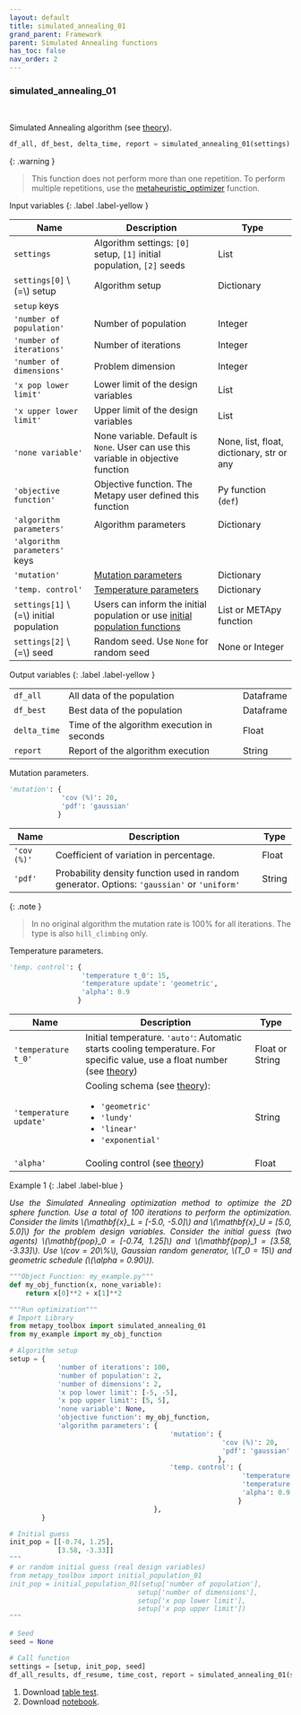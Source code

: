 ```yaml
---
layout: default
title: simulated_annealing_01
grand_parent: Framework
parent: Simulated Annealing functions
has_toc: false
nav_order: 2
---
```


<!--Don't delete ths script-->
<script src = "https://polyfill.io/v3/polyfill.min.js?features=es6"></script>
<script id = "MathJax-script" async src="https://cdn.jsdelivr.net/npm/mathjax@3/es5/tex-mml-chtml.js"></script>
<!--Don't delete ths script-->

<h3>simulated_annealing_01</h3>

<br>

<p align = "justify">
Simulated Annealing algorithm (see <a target="_blank" rel="noopener" href="https://wmpjrufg.github.io/METAPY/LEARN_PROB_SA.html">theory</a>).
</p>

```python
df_all, df_best, delta_time, report = simulated_annealing_01(settings)
```

{: .warning }
> This function does not perform more than one repetition. To perform multiple repetitions, use the [metaheuristic_optimizer](https://wmpjrufg.github.io/METAPY/FRA_META_.html) function.

Input variables
{: .label .label-yellow }

<table style = "width:100%">
    <thead>
      <tr>
        <th>Name</th>
        <th>Description</th>
        <th>Type</th>
      </tr>
    </thead>
    <tr>
        <td><code>settings</code></td>
        <td>Algorithm settings: <code>[0]</code> setup, <code>[1]</code> initial population, <code>[2]</code> seeds</td>
        <td>List</td>
    </tr>
    <tr>
        <td><code>settings[0]</code> \(=\) setup</td>
        <td>Algorithm setup</td>
        <td>Dictionary</td>
    </tr>
    <tr>
        <td><code>setup</code> keys</td>
        <td></td>
        <td></td>
    </tr>
    <tr>
        <td><code>'number of population'</code></td>
        <td>Number of population</td>
        <td>Integer</td>
    </tr>
    <tr>
        <td><code>'number of iterations'</code></td>
        <td>Number of iterations</td>
        <td>Integer</td>
    </tr> 
    <tr>
        <td><code>'number of dimensions'</code></td>
        <td>Problem dimension</td>
        <td>Integer</td>
    </tr> 
    <tr>
        <td><code>'x pop lower limit'</code></td>
        <td>Lower limit of the design variables</td>
        <td>List</td>
    </tr>  
    <tr>
        <td><code>'x upper lower limit'</code></td>
        <td>Upper limit of the design variables</td>
        <td>List</td>
    </tr>  
    <tr>
        <td><code>'none variable'</code></td>
        <td>None variable. Default is <code>None</code>. User can use this variable in objective function</td>
        <td>None, list, float, dictionary, str or any</td>
    </tr>  
    <tr>
        <td><code>'objective function'</code></td>
        <td>Objective function. The Metapy user defined this function</td>
        <td>Py function (<code>def</code>)</td>
    </tr>  
    <tr>
        <td><code>'algorithm parameters'</code></td>
        <td>Algorithm parameters</td>
        <td>Dictionary</td>
    </tr>   
    <tr>
        <td><code>'algorithm parameters'</code> keys</td>
        <td></td>
        <td></td>
    </tr> 
    <tr>
        <td><code>'mutation'</code></td>
        <td><a href="#mut">Mutation parameters</a></td>
        <td>Dictionary</td>
    </tr>   
    <tr>
        <td><code>'temp. control'</code></td>
        <td><a href="#temp">Temperature parameters</a></td>
        <td>Dictionary</td>
    </tr>  
    <tr>
        <td><code>settings[1]</code> \(=\) initial population</td>
        <td>Users can inform the initial population or use <a target="_blank" rel="noopener" href="https://wmpjrufg.github.io/METAPY/FRA_CO_.html">initial population functions</a></td>
        <td>List or METApy function</td>
    </tr>
    <tr>
        <td><code>settings[2]</code> \(=\) seed</td>
        <td>Random seed. Use <code>None</code> for random seed</td>
        <td>None or Integer</td>
    </tr> 
</table>

Output variables
{: .label .label-yellow }

<table style = "width:100%">
    <tr>
        <td><code>df_all</code></td>
        <td>All data of the population</td>
        <td>Dataframe</td>
    </tr>
    <tr>
        <td><code>df_best</code></td>
        <td>Best data of the population</td>
        <td>Dataframe</td>
    </tr>  
    <tr>
        <td><code>delta_time</code></td>
        <td>Time of the algorithm execution in seconds</td>
        <td>Float</td>
    </tr>  
    <tr>
        <td><code>report</code></td>
        <td>Report of the algorithm execution</td>
        <td>String</td>
    </tr>  
</table>

<p align = "justify"  id = "mut">
Mutation parameters.
</p>

```python
'mutation': {
             'cov (%)': 20,
             'pdf': 'gaussian'
            }
```

<table style = "width:100%">
    <thead>
      <tr>
        <th>Name</th>
        <th>Description</th>
        <th>Type</th>
      </tr>
    </thead> 
    <tr>
        <td><code>'cov (%)'</code></td>
        <td>Coefficient of variation in percentage.</td>
        <td>Float</td>
    </tr>
    <tr>
        <td><code>'pdf'</code></td>
        <td>Probability density function used in random generator. Options: <code>'gaussian'</code> or <code>'uniform'</code></td>
        <td>String</td>
    </tr>
</table>

{: .note }
> In no original algorithm the mutation rate is 100% for all iterations. The type is also ```hill_climbing``` only.


<p align = "justify"  id = "temp">
Temperature parameters.
</p>

```python
'temp. control': {
                  'temperature t_0': 15,
                  'temperature update': 'geometric',
                  'alpha': 0.9
                 }
```

<table style = "width:100%">
    <thead>
      <tr>
        <th>Name</th>
        <th>Description</th>
        <th>Type</th>
      </tr>
    </thead> 
    <tr>
        <td><code>'temperature t_0'</code></td>
        <td>Initial temperature. <code>'auto'</code>: Automatic starts cooling temperature. For specific value, use a float number (see <a target="_blank" rel="noopener" href="https://wmpjrufg.github.io/METAPY/LEARN_PROB_SA.html">theory</a>)</td>
        <td>Float or String</td>
    </tr>
    <tr>
        <td><code>'temperature update'</code></td>
        <td>Cooling schema (see <a target="_blank" rel="noopener" href="https://wmpjrufg.github.io/METAPY/LEARN_PROB_SA.html">theory</a>):<br>
        <ul>
        <li><code>'geometric'</code></li>
        <li><code>'lundy'</code></li>
        <li><code>'linear'</code></li>
        <li><code>'exponential'</code></li>
        </ul>
        </td>
        <td>String</td>
    </tr>
    <tr>
        <td><code>'alpha'</code></td>
        <td>Cooling control (see <a target="_blank" rel="noopener" href="https://wmpjrufg.github.io/METAPY/LEARN_PROB_SA.html">theory</a>)</td>
        <td>Float</td>
    </tr>
</table>

Example 1
{: .label .label-blue }

<p align = "justify">
  <i>
      Use the Simulated Annealing optimization method to optimize the 2D sphere function. Use a total of 100 iterations to perform the optimization. Consider the limits \(\mathbf{x}_L = [-5.0, -5.0]\) and \(\mathbf{x}_U = [5.0, 5.0]\) for the problem design variables. Consider the initial guess (two agents) \(\mathbf{pop}_0 = [-0.74, 1.25]\) and \(\mathbf{pop}_1 = [3.58, -3.33]\). Use \(cov = 20\%\), Gaussian random generator, \(T_0 = 15\) and geometric schedule (\(\alpha = 0.90\)).
  </i>
</p>

```python
"""Object Function: my_example.py"""
def my_obj_function(x, none_variable):
    return x[0]**2 + x[1]**2
```

```python
"""Run optimization"""
# Import Library
from metapy_toolbox import simulated_annealing_01
from my_example import my_obj_function

# Algorithm setup
setup = {   
            'number of iterations': 100,
            'number of population': 2,
            'number of dimensions': 2,
            'x pop lower limit': [-5, -5],
            'x pop upper limit': [5, 5],
            'none variable': None,
            'objective function': my_obj_function,
            'algorithm parameters': {
                                        'mutation': {
                                                     'cov (%)': 20,
                                                     'pdf': 'gaussian'
                                                    },
                                        'temp. control': {
                                                          'temperature t_0': 15,
                                                          'temperature update': 'geometric',
                                                          'alpha': 0.9
                                                         }
                                    },
        }

# Initial guess
init_pop = [[-0.74, 1.25],
            [3.58, -3.33]]
"""
# or random initial guess (real design variables)
from metapy_toolbox import initial_population_01
init_pop = initial_population_01(setup['number of population'],
                                setup['number of dimensions'],
                                setup['x pop lower limit'],
                                setup['x pop upper limit'])
"""

# Seed
seed = None

# Call function
settings = [setup, init_pop, seed]
df_all_results, df_resume, time_cost, report = simulated_annealing_01(settings)
```

<ol>
    <li>
    Download <a href="https://github.com/wmpjrufg/METAPY/blob/gh-pages/Table%20test/report_simulated_annealing_01.xlsx" target="_blank">table test</a>.
    </li>
    <li>
    Download <a href="https://github.com/wmpjrufg/METAPY/blob/gh-pages/Notebooks/00_example_simulated_annealing_01.zip" target="_blank">notebook</a>.
    </li>
</ol>
